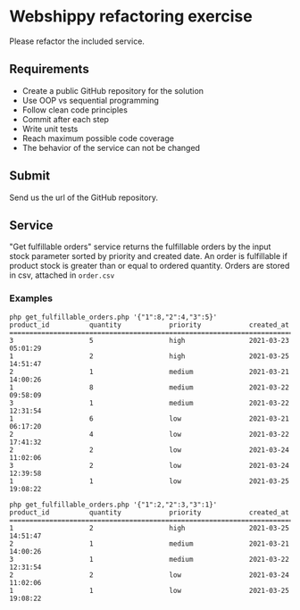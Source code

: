 # Webshippy refactoring exercise
Please refactor the included service.

## Requirements
* Create a public GitHub repository for the solution
* Use OOP vs sequential programming
* Follow clean code principles
* Commit after each step
* Write unit tests
* Reach maximum possible code coverage
* The behavior of the service can not be changed

## Submit
Send us the url of the GitHub repository.

## Service
"Get fulfillable orders" service returns the fulfillable orders by the input stock
parameter sorted by priority and created date. An order is fulfillable if product
stock is greater than or equal to ordered quantity. Orders are stored in csv,
attached in `order.csv`

### Examples
```
php get_fulfillable_orders.php '{"1":8,"2":4,"3":5}'
product_id          quantity            priority            created_at          
================================================================================
3                   5                   high                2021-03-23 05:01:29
1                   2                   high                2021-03-25 14:51:47
2                   1                   medium              2021-03-21 14:00:26
1                   8                   medium              2021-03-22 09:58:09
3                   1                   medium              2021-03-22 12:31:54
1                   6                   low                 2021-03-21 06:17:20
2                   4                   low                 2021-03-22 17:41:32
2                   2                   low                 2021-03-24 11:02:06
3                   2                   low                 2021-03-24 12:39:58
1                   1                   low                 2021-03-25 19:08:22
```

```
php get_fulfillable_orders.php '{"1":2,"2":3,"3":1}'
product_id          quantity            priority            created_at          
================================================================================
1                   2                   high                2021-03-25 14:51:47 
2                   1                   medium              2021-03-21 14:00:26 
3                   1                   medium              2021-03-22 12:31:54 
2                   2                   low                 2021-03-24 11:02:06 
1                   1                   low                 2021-03-25 19:08:22 
```
